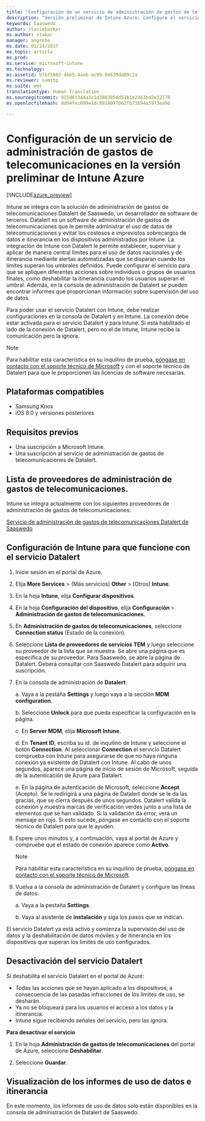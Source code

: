 ```yaml
---
title: "Configuración de un servicio de administración de gastos de telecomunicaciones | Versión preliminar de Intune Azure | Microsoft Docs"
description: "Versión preliminar de Intune Azure: configure el servicio de administración de gastos de telecomunicaciones de Saaswedo para su integración con Intune."
keywords: Saaswedo
author: staciebarker
ms.author: stabar
manager: angrobe
ms.date: 01/24/2017
ms.topic: article
ms.prod: 
ms.service: microsoft-intune
ms.technology: 
ms.assetid: b7bf5802-4b65-4aeb-ac99-8e639dd89c2a
ms.reviewer: sumitp
ms.suite: ems
translationtype: Human Translation
ms.sourcegitcommit: 915d61344a3c1d388305dd51b1e2463bd2e32770
ms.openlocfilehash: 8d94fec099e1dc8918077062fb73b94a5973ea96

---
```


# <a name="set-up-a-telecom-expense-management-service-in-intune-azure-preview"></a>Configuración de un servicio de administración de gastos de telecomunicaciones en la versión preliminar de Intune Azure
[!INCLUDE[azure_preview](../includes/azure_preview.md)]

Intune se integra con la solución de administración de gastos de telecomunicaciones Datalert de Saaswedo, un desarrollador de software de terceros. Datalert es un software de administración de gastos de telecomunicaciones que le permite administrar el uso de datos de telecomunicaciones y evitar los costosos e imprevistos sobrecargos de datos e itinerancia en los dispositivos administrados por Intune. La integración de Intune con Datalert le permite establecer, supervisar y aplicar de manera central límites para el uso de datos nacionales y de itinerancia mediante alertas automatizadas que se disparan cuando los límites superan los umbrales definidos. Puede configurar el servicio para que se apliquen diferentes acciones sobre individuos o grupos de usuarios finales, como deshabilitar la itinerancia cuando los usuarios superan el umbral. Además, en la consola de administración de Datalert se pueden encontrar informes que proporcionan información sobre supervisión del uso de datos.

Para poder usar el servicio Datalert con Intune, debe realizar configuraciones en la consola de Datalert y en Intune. La conexión debe estar activada para el servicio Datalert y para Intune. Si está habilitado el lado de la conexión de Datalert, pero no el de Intune, Intune recibe la comunicación pero la ignora.

>[!NOTE]
>Para habilitar esta característica en su inquilino de prueba, [póngase en contacto con el soporte técnico de Microsoft](https://docs.microsoft.com/intune/troubleshoot/how-to-get-support-for-microsoft-intune) y con el soporte técnico de Datalert para que le proporcionen las licencias de software necesarias.

## <a name="supported-platforms"></a>Plataformas compatibles

- Samsung Knox
- iOS 8.0 y versiones posteriores

## <a name="prerequisites"></a>Requisitos previos

- Una suscripción a Microsoft Intune.
- Una suscripción al servicio de administración de gastos de telecomunicaciones de Datalert.

## <a name="list-of-telecom-expense-management-providers"></a>Lista de proveedores de administración de gastos de telecomunicaciones.

Intune se integra actualmente con los siguientes proveedores de administración de gastos de telecomunicaciones:

[Servicio de administración de gastos de telecomunicaciones Datalert de Saaswedo](http://www.datalert.biz/)

## <a name="configure-intune-to-work-with-the-datalert-service"></a>Configuración de Intune para que funcione con el servicio Datalert

 

1. Inicie sesión en el portal de Azure.
2. Elija **More Services** >  (Más servicios) **Other** >  (Otros) **Intune**.
3. En la hoja **Intune**, elija **Configurar dispositivos**.
2. En la hoja **Configuración del dispositivo**, elija **Configuración** > **Administración de gastos de telecomunicaciones**.
2. En **Administración de gastos de telecomunicaciones**, seleccione **Connection status** (Estado de la conexión).

3. Seleccione **Lista de proveedores de servicios TEM** y luego seleccione su proveedor de la lista que se muestra. Se abre una página que es específica de su proveedor. Para Saaswedo, se abre la página de Datalert. Deberá consultar con Saaswedo Datalert para adquirir una suscripción.

4. En la consola de administración de **Datalert**:

    a. Vaya a la pestaña **Settings** y luego vaya a la sección **MDM configuration**.

    b. Seleccione **Unlock** para que pueda especificar la configuración en la página.

    c. En **Server MDM**, elija **Microsoft Intune**.

    d. En **Tenant ID**, escriba su id. de inquilino de Intune y seleccione el botón **Connection**. Al seleccionar **Connection** el servicio Datalert comprueba con Intune para asegurarse de que no haya ninguna conexión ya existente de Datalert con Intune. Al cabo de unos segundos, aparece una página de inicio de sesión de Microsoft, seguida de la autenticación de Azure para Datalert.

    e. En la página de autenticación de Microsoft, seleccione **Accept** (Acepto). Se le redirigirá a una página de Datalert donde se le da las gracias, que se cierra después de unos segundos. Datalert valida la conexión y muestra marcas de verificación verdes junto a una lista de elementos que se han validado. Si la validación da error, verá un mensaje en rojo. Si esto sucede, póngase en contacto con el soporte técnico de Datalert para que le ayuden.

5. Espere unos minutos y, a continuación, vaya al portal de Azure y compruebe que el estado de conexión aparece como **Activo**. 

    >[!NOTE]
    >Para habilitar esta característica en su inquilino de prueba, [póngase en contacto con el soporte técnico de Microsoft](https://docs.microsoft.com/intune/troubleshoot/how-to-get-support-for-microsoft-intune).

6. Vuelva a la consola de administración de Datalert y configure las líneas de datos:

    a. Vaya a la pestaña **Settings**.

    b. Vaya al asistente de **instalación** y siga los pasos que se indican.



El servicio Datalert ya está activo y comienza la supervisión del uso de datos y la deshabilitación de datos móviles y de itinerancia en los dispositivos que superan los límites de uso configurados.

## <a name="turning-off-the-datalert-service"></a>Desactivación del servicio Datalert

Si deshabilita el servicio Datalert en el portal de Azure:

- Todas las acciones que se hayan aplicado a los dispositivos, a consecuencia de las pasadas infracciones de los límites de uso, se desharán.
- Ya no se bloqueará para los usuarios el acceso a los datos y la itinerancia.
- Intune sigue recibiendo señales del servicio, pero las ignora.

**Para desactivar el servicio**

1. En la hoja **Administración de gastos de telecomunicaciones** del portal de Azure, seleccione **Deshabilitar**.

2. Seleccione **Guardar**.

## <a name="viewing-data-usage-and-roaming-reports"></a>Visualización de los informes de uso de datos e itinerancia

En este momento, los informes de uso de datos solo están disponibles en la consola de administración de Datalert de Saaswedo.



<!--HONumber=Feb17_HO2-->


